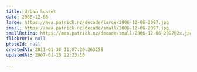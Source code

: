 ```yaml
---
title: Urban Sunset
date: 2006-12-06
large: https://mea.patrick.nz/decade/large/2006-12-06-2097.jpg
small: https://mea.patrick.nz/decade/small/2006-12-06-2097.jpg
smallRetina: https://mea.patrick.nz/decade/small/2006-12-06-2097@2x.jpg
flickrUrl: null
photoId: null
createdAt: 2011-01-30 11:07:20.263158
updatedAt: 2007-01-15 22:23:10

---
```


